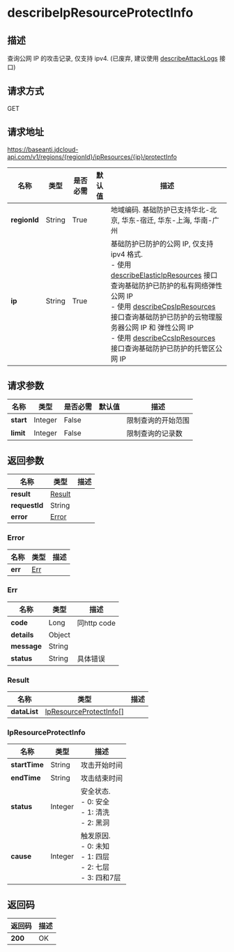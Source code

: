 # describeIpResourceProtectInfo


## 描述
查询公网 IP 的攻击记录, 仅支持 ipv4. (已废弃, 建议使用 <a href='http://docs.jdcloud.com/anti-ddos-basic/api/describeattacklogs'>describeAttackLogs</a> 接口)


## 请求方式
GET

## 请求地址
https://baseanti.jdcloud-api.com/v1/regions/{regionId}/ipResources/{ip}/protectInfo

|名称|类型|是否必需|默认值|描述|
|---|---|---|---|---|
|**regionId**|String|True| |地域编码. 基础防护已支持华北-北京, 华东-宿迁, 华东-上海, 华南-广州|
|**ip**|String|True| |基础防护已防护的公网 IP, 仅支持 ipv4 格式. <br>- 使用 <a href='http://docs.jdcloud.com/anti-ddos-basic/api/describeelasticipresources'>describeElasticIpResources</a> 接口查询基础防护已防护的私有网络弹性公网 IP<br>- 使用 <a href='http://docs.jdcloud.com/anti-ddos-basic/api/describecpsipresources'>describeCpsIpResources</a> 接口查询基础防护已防护的云物理服务器公网 IP 和 弹性公网 IP<br>- 使用 <a href='http://docs.jdcloud.com/anti-ddos-basic/api/describeccsipresources'>describeCcsIpResources</a> 接口查询基础防护已防护的托管区公网 IP|

## 请求参数
|名称|类型|是否必需|默认值|描述|
|---|---|---|---|---|
|**start**|Integer|False| |限制查询的开始范围|
|**limit**|Integer|False| |限制查询的记录数|


## 返回参数
|名称|类型|描述|
|---|---|---|
|**result**|[Result](describeipresourceprotectinfo#result)| |
|**requestId**|String| |
|**error**|[Error](describeipresourceprotectinfo#error)| |

### <div id="error">Error</div>
|名称|类型|描述|
|---|---|---|
|**err**|[Err](describeipresourceprotectinfo#err)| |
### <div id="err">Err</div>
|名称|类型|描述|
|---|---|---|
|**code**|Long|同http code|
|**details**|Object| |
|**message**|String| |
|**status**|String|具体错误|
### <div id="result">Result</div>
|名称|类型|描述|
|---|---|---|
|**dataList**|[IpResourceProtectInfo[]](describeipresourceprotectinfo#ipresourceprotectinfo)| |
### <div id="ipresourceprotectinfo">IpResourceProtectInfo</div>
|名称|类型|描述|
|---|---|---|
|**startTime**|String|攻击开始时间|
|**endTime**|String|攻击结束时间|
|**status**|Integer|安全状态. <br>- 0: 安全<br>- 1: 清洗<br>- 2: 黑洞|
|**cause**|Integer|触发原因. <br>- 0: 未知<br>- 1: 四层<br>- 2: 七层<br>- 3: 四和7层|

## 返回码
|返回码|描述|
|---|---|
|**200**|OK|
